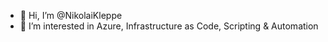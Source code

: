 - 👋 Hi, I’m @NikolaiKleppe
- 👀 I’m interested in Azure, Infrastructure as Code, Scripting & Automation

<!---
NikolaiKleppe/NikolaiKleppe is a ✨ special ✨ repository because its `README.md` (this file) appears on your GitHub profile.
You can click the Preview link to take a look at your changes.
--->
